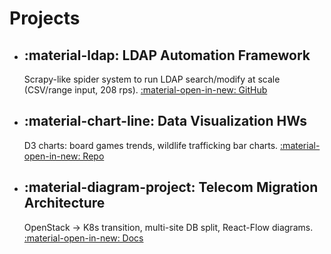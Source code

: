 # Projects

<div class="grid cards" markdown>

- :material-ldap: **LDAP Automation Framework**
  ---
  Scrapy-like spider system to run LDAP search/modify at scale (CSV/range input, 208 rps).
  [:material-open-in-new: GitHub](https://github.com/username/ldap-framework)

- :material-chart-line: **Data Visualization HWs**
  ---
  D3 charts: board games trends, wildlife trafficking bar charts.
  [:material-open-in-new: Repo](https://github.com/username/data-viz)

- :material-diagram-project: **Telecom Migration Architecture**
  ---
  OpenStack → K8s transition, multi-site DB split, React-Flow diagrams.
  [:material-open-in-new: Docs](../notes/openstack.md)

</div>
